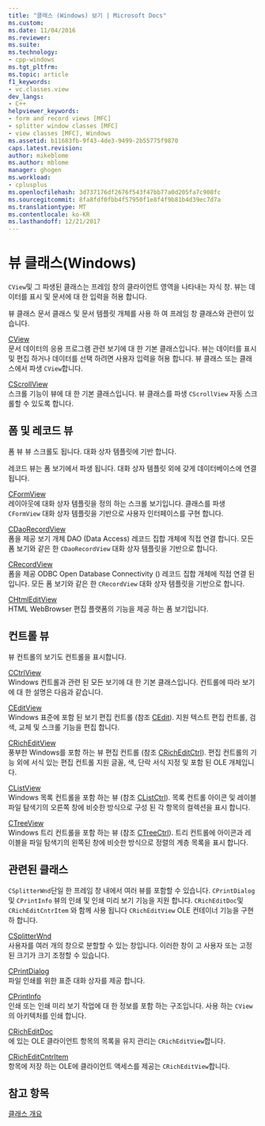 ```yaml
---
title: "클래스 (Windows) 보기 | Microsoft Docs"
ms.custom: 
ms.date: 11/04/2016
ms.reviewer: 
ms.suite: 
ms.technology:
- cpp-windows
ms.tgt_pltfrm: 
ms.topic: article
f1_keywords:
- vc.classes.view
dev_langs:
- C++
helpviewer_keywords:
- form and record views [MFC]
- splitter window classes [MFC]
- view classes [MFC], Windows
ms.assetid: b11683fb-9f43-4de3-9499-2b55775f9870
caps.latest.revision: 
author: mikeblome
ms.author: mblome
manager: ghogen
ms.workload:
- cplusplus
ms.openlocfilehash: 3d737176df2676f543f47bb77a0d205fa7c908fc
ms.sourcegitcommit: 8fa8fdf0fbb4f57950f1e8f4f9b81b4d39ec7d7a
ms.translationtype: MT
ms.contentlocale: ko-KR
ms.lasthandoff: 12/21/2017
---
```

# <a name="view-classes-windows"></a>뷰 클래스(Windows)
`CView`및 그 파생된 클래스는 프레임 창의 클라이언트 영역을 나타내는 자식 창. 뷰는 데이터를 표시 및 문서에 대 한 입력을 허용 합니다.  
  
 뷰 클래스 문서 클래스 및 문서 템플릿 개체를 사용 하 여 프레임 창 클래스와 관련이 있습니다.  
  
 [CView](../mfc/reference/cview-class.md)  
 문서 데이터의 응용 프로그램 관련 보기에 대 한 기본 클래스입니다. 뷰는 데이터를 표시 및 편집 하거나 데이터를 선택 하려면 사용자 입력을 허용 합니다. 뷰 클래스 또는 클래스에서 파생 `CView`합니다.  
  
 [CScrollView](../mfc/reference/cscrollview-class.md)  
 스크롤 기능이 뷰에 대 한 기본 클래스입니다. 뷰 클래스를 파생 `CScrollView` 자동 스크롤할 수 있도록 합니다.  
  
## <a name="form-and-record-views"></a>폼 및 레코드 뷰  
 폼 뷰 뷰 스크롤도 됩니다. 대화 상자 템플릿에 기반 합니다.  
  
 레코드 뷰는 폼 보기에서 파생 됩니다. 대화 상자 템플릿 외에 갖게 데이터베이스에 연결 됩니다.  
  
 [CFormView](../mfc/reference/cformview-class.md)  
 레이아웃에 대화 상자 템플릿을 정의 하는 스크롤 보기입니다. 클래스를 파생 `CFormView` 대화 상자 템플릿을 기반으로 사용자 인터페이스를 구현 합니다.  
  
 [CDaoRecordView](../mfc/reference/cdaorecordview-class.md)  
 폼을 제공 보기 개체 DAO (Data Access) 레코드 집합 개체에 직접 연결 합니다. 모든 폼 보기와 같은 한 `CDaoRecordView` 대화 상자 템플릿을 기반으로 합니다.  
  
 [CRecordView](../mfc/reference/crecordview-class.md)  
 폼을 제공 ODBC Open Database Connectivity () 레코드 집합 개체에 직접 연결 된입니다. 모든 폼 보기와 같은 한 `CRecordView` 대화 상자 템플릿을 기반으로 합니다.  
  
 [CHtmlEditView](../mfc/reference/chtmleditview-class.md)  
 HTML WebBrowser 편집 플랫폼의 기능을 제공 하는 폼 보기입니다.  
  
## <a name="control-views"></a>컨트롤 뷰  
 뷰 컨트롤의 보기도 컨트롤을 표시합니다.  
  
 [CCtrlView](../mfc/reference/cctrlview-class.md)  
 Windows 컨트롤과 관련 된 모든 보기에 대 한 기본 클래스입니다. 컨트롤에 따라 보기에 대 한 설명은 다음과 같습니다.  
  
 [CEditView](../mfc/reference/ceditview-class.md)  
 Windows 표준에 포함 된 보기 편집 컨트롤 (참조 [CEdit](../mfc/reference/cedit-class.md)). 지원 텍스트 편집 컨트롤, 검색, 교체 및 스크롤 기능을 편집 합니다.  
  
 [CRichEditView](../mfc/reference/cricheditview-class.md)  
 풍부한 Windows를 포함 하는 뷰 편집 컨트롤 (참조 [CRichEditCtrl](../mfc/reference/cricheditctrl-class.md)). 편집 컨트롤의 기능 외에 서식 있는 편집 컨트롤 지원 글꼴, 색, 단락 서식 지정 및 포함 된 OLE 개체입니다.  
  
 [CListView](../mfc/reference/clistview-class.md)  
 Windows 목록 컨트롤을 포함 하는 뷰 (참조 [CListCtrl](../mfc/reference/clistctrl-class.md)). 목록 컨트롤 아이콘 및 레이블 파일 탐색기의 오른쪽 창에 비슷한 방식으로 구성 된 각 항목의 컬렉션을 표시 합니다.  
  
 [CTreeView](../mfc/reference/ctreeview-class.md)  
 Windows 트리 컨트롤을 포함 하는 뷰 (참조 [CTreeCtrl](../mfc/reference/ctreectrl-class.md)). 트리 컨트롤에 아이콘과 레이블을 파일 탐색기의 왼쪽된 창에 비슷한 방식으로 정렬의 계층 목록을 표시 합니다.  
  
## <a name="related-classes"></a>관련된 클래스  
 `CSplitterWnd`단일 한 프레임 창 내에서 여러 뷰를 포함할 수 있습니다. `CPrintDialog`및 `CPrintInfo` 뷰의 인쇄 및 인쇄 미리 보기 기능을 지원 합니다. `CRichEditDoc`및 `CRichEditCntrItem` 와 함께 사용 됩니다 `CRichEditView` OLE 컨테이너 기능을 구현 하 합니다.  
  
 [CSplitterWnd](../mfc/reference/csplitterwnd-class.md)  
 사용자를 여러 개의 창으로 분할할 수 있는 창입니다. 이러한 창이 고 사용자 또는 고정된 크기가 크기 조정할 수 있습니다.  
  
 [CPrintDialog](../mfc/reference/cprintdialog-class.md)  
 파일 인쇄를 위한 표준 대화 상자를 제공 합니다.  
  
 [CPrintInfo](../mfc/reference/cprintinfo-structure.md)  
 인쇄 또는 인쇄 미리 보기 작업에 대 한 정보를 포함 하는 구조입니다. 사용 하는 `CView`의 아키텍처를 인쇄 합니다.  
  
 [CRichEditDoc](../mfc/reference/cricheditdoc-class.md)  
 에 있는 OLE 클라이언트 항목의 목록을 유지 관리는 `CRichEditView`합니다.  
  
 [CRichEditCntrItem](../mfc/reference/cricheditcntritem-class.md)  
 항목에 저장 하는 OLE에 클라이언트 액세스를 제공는 `CRichEditView`합니다.  
  
## <a name="see-also"></a>참고 항목  
 [클래스 개요](../mfc/class-library-overview.md)

